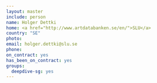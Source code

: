 ```yaml
---
layout: master
include: person
name: Holger Dettki
home: <a href="http://www.artdatabanken.se/en/">SLU</a>
country: "SE"
photo:
email: holger.dettki@slu.se
phone:
on_contract: yes
has_been_on_contract: yes
groups:
  deepdive-sg: yes
---
```

